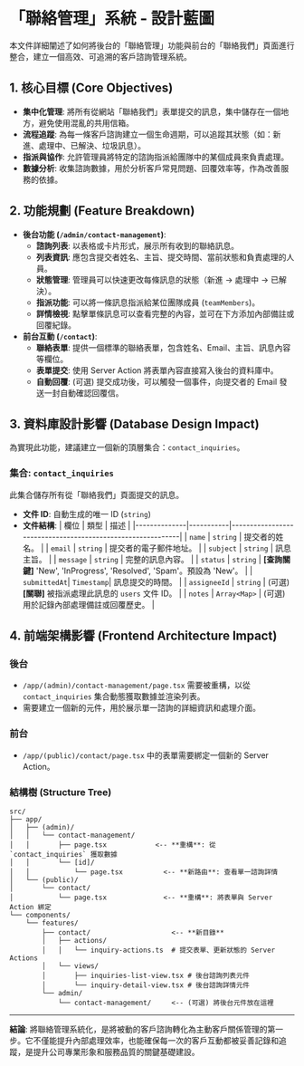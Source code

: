 
# 「聯絡管理」系統 - 設計藍圖

本文件詳細闡述了如何將後台的「聯絡管理」功能與前台的「聯絡我們」頁面進行整合，建立一個高效、可追溯的客戶諮詢管理系統。

## 1. 核心目標 (Core Objectives)

- **集中化管理**: 將所有從網站「聯絡我們」表單提交的訊息，集中儲存在一個地方，避免使用混亂的共用信箱。
- **流程追蹤**: 為每一條客戶諮詢建立一個生命週期，可以追蹤其狀態（如：新進、處理中、已解決、垃圾訊息）。
- **指派與協作**: 允許管理員將特定的諮詢指派給團隊中的某個成員來負責處理。
- **數據分析**: 收集諮詢數據，用於分析客戶常見問題、回覆效率等，作為改善服務的依據。

## 2. 功能規劃 (Feature Breakdown)

- **後台功能 (`/admin/contact-management`)**:
  - **諮詢列表**: 以表格或卡片形式，展示所有收到的聯絡訊息。
  - **列表資訊**: 應包含提交者姓名、主旨、提交時間、當前狀態和負責處理的人員。
  - **狀態管理**: 管理員可以快速更改每條訊息的狀態（新進 -> 處理中 -> 已解決）。
  - **指派功能**: 可以將一條訊息指派給某位團隊成員 (`teamMembers`)。
  - **詳情檢視**: 點擊單條訊息可以查看完整的內容，並可在下方添加內部備註或回覆紀錄。
- **前台互動 (`/contact`)**:
  - **聯絡表單**: 提供一個標準的聯絡表單，包含姓名、Email、主旨、訊息內容等欄位。
  - **表單提交**: 使用 Server Action 將表單內容直接寫入後台的資料庫中。
  - **自動回覆**: (可選) 提交成功後，可以觸發一個事件，向提交者的 Email 發送一封自動確認回覆信。

## 3. 資料庫設計影響 (Database Design Impact)

為實現此功能，建議建立一個新的頂層集合：`contact_inquiries`。

### 集合: `contact_inquiries`

此集合儲存所有從「聯絡我們」頁面提交的訊息。

- **文件 ID**: 自動生成的唯一 ID (`string`)
- **文件結構**:
| 欄位         | 類型      | 描述                                                       |
|--------------|-----------|------------------------------------------------------------|
| `name`       | `string`  | 提交者的姓名。                                             |
| `email`      | `string`  | 提交者的電子郵件地址。                                     |
| `subject`    | `string`  | 訊息主旨。                                                 |
| `message`    | `string`  | 完整的訊息內容。                                           |
| `status`     | `string`  | **[查詢關鍵]** 'New', 'InProgress', 'Resolved', 'Spam'。預設為 'New'。 |
| `submittedAt`| `Timestamp`| 訊息提交的時間。                                           |
| `assigneeId` | `string`  | (可選) **[關聯]** 被指派處理此訊息的 `users` 文件 ID。 |
| `notes`      | `Array<Map>` | (可選) 用於記錄內部處理備註或回覆歷史。                 |

## 4. 前端架構影響 (Frontend Architecture Impact)

### 後台
- `/app/(admin)/contact-management/page.tsx` 需要被重構，以從 `contact_inquiries` 集合動態獲取數據並渲染列表。
- 需要建立一個新的元件，用於展示單一諮詢的詳細資訊和處理介面。

### 前台
- `/app/(public)/contact/page.tsx` 中的表單需要綁定一個新的 Server Action。

### 結構樹 (Structure Tree)
```
src/
├── app/
│   ├── (admin)/
│   │   └── contact-management/
│   │       ├── page.tsx            <-- **重構**: 從 `contact_inquiries` 獲取數據
│   │       └── [id]/
│   │           └── page.tsx          <-- **新路由**: 查看單一諮詢詳情
│   └── (public)/
│       └── contact/
│           └── page.tsx              <-- **重構**: 將表單與 Server Action 綁定
└── components/
    └── features/
        ├── contact/                    <-- **新目錄**
        │   ├── actions/
        │   │   └── inquiry-actions.ts  # 提交表單、更新狀態的 Server Actions
        │   └── views/
        │       ├── inquiries-list-view.tsx # 後台諮詢列表元件
        │       └── inquiry-detail-view.tsx # 後台諮詢詳情元件
        └── admin/
            └── contact-management/     <-- (可選) 將後台元件放在這裡
```

---
**結論**: 將聯絡管理系統化，是將被動的客戶諮詢轉化為主動客戶關係管理的第一步。它不僅能提升內部處理效率，也能確保每一次的客戶互動都被妥善記錄和追蹤，是提升公司專業形象和服務品質的關鍵基礎建設。
